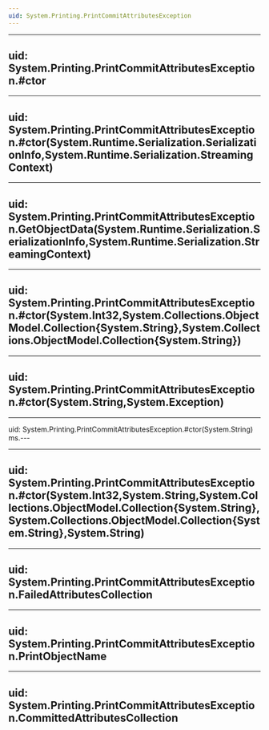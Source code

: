 ```yaml
---
uid: System.Printing.PrintCommitAttributesException
---
```


---
uid: System.Printing.PrintCommitAttributesException.#ctor
---

---
uid: System.Printing.PrintCommitAttributesException.#ctor(System.Runtime.Serialization.SerializationInfo,System.Runtime.Serialization.StreamingContext)
---

---
uid: System.Printing.PrintCommitAttributesException.GetObjectData(System.Runtime.Serialization.SerializationInfo,System.Runtime.Serialization.StreamingContext)
---

---
uid: System.Printing.PrintCommitAttributesException.#ctor(System.Int32,System.Collections.ObjectModel.Collection{System.String},System.Collections.ObjectModel.Collection{System.String})
---

---
uid: System.Printing.PrintCommitAttributesException.#ctor(System.String,System.Exception)
---

---
uid: System.Printing.PrintCommitAttributesException.#ctor(System.String)
ms.---

---
uid: System.Printing.PrintCommitAttributesException.#ctor(System.Int32,System.String,System.Collections.ObjectModel.Collection{System.String},System.Collections.ObjectModel.Collection{System.String},System.String)
---

---
uid: System.Printing.PrintCommitAttributesException.FailedAttributesCollection
---

---
uid: System.Printing.PrintCommitAttributesException.PrintObjectName
---

---
uid: System.Printing.PrintCommitAttributesException.CommittedAttributesCollection
---
